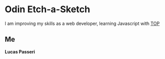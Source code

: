 # Odin Etch-a-Sketch

I am improving my skills as a web developer, learning Javascript with [TOP](https://www.theodinproject.com/lessons/foundations-etch-a-sketch)

## Me

**Lucas Passeri**
